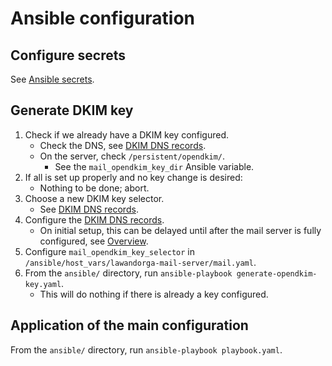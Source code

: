 # Ansible configuration

## Configure secrets

See [Ansible secrets](/doc/ansible/secrets.md).


## Generate DKIM key

1. Check if we already have a DKIM key configured.
    * Check the DNS, see [DKIM DNS records](/doc/dns/dkim.md).
    * On the server, check `/persistent/opendkim/`.
        * See the `mail_opendkim_key_dir` Ansible variable.
2. If all is set up properly and no key change is desired:
    * Nothing to be done; abort.
3. Choose a new DKIM key selector.
    * See [DKIM DNS records](/doc/dns/dkim.md).
4. Configure the [DKIM DNS records](/doc/dns/dkim.md).
    * On initial setup, this can be delayed until after the mail server is
      fully configured, see [Overview](/doc/overview.md).
5. Configure `mail_opendkim_key_selector` in
  `/ansible/host_vars/lawandorga-mail-server/mail.yaml`.
6. From the `ansible/` directory, run
   `ansible-playbook generate-opendkim-key.yaml`.
    * This will do nothing if there is already a key configured.


## Application of the main configuration

From the `ansible/` directory, run `ansible-playbook playbook.yaml`.
